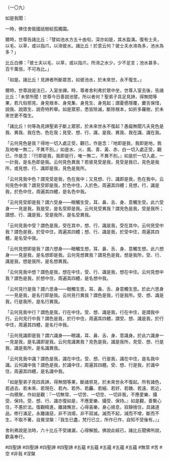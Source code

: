 （一〇九）

如是我聞：

一時，佛住舍衛國祇樹給孤獨園。

爾時，世尊告諸比丘：「譬如池水方五十由旬，深亦如是，其水盈滿。復有士夫，以毛、以草，或以指爪，以渧彼水。諸比丘！於意云何？彼士夫水渧為多，池水為多？」

比丘白佛：「彼士夫以毛、以草，或以指爪，所渧之水少，少不足言；池水甚多，百千萬倍，不可為比。」

「如是。諸比丘！見諦者所斷眾苦，如彼池水，於未來世，永不復生。」

爾時，世尊說是法已，入室坐禪。時，尊者舍利弗於眾中坐，世尊入室去後，告諸比丘：「未曾所聞！世尊今日善說池譬。所以者何？聖弟子具足見諦，得無間等果，若凡俗邪見、身見根本、身見集、身見生、身見起；謂憂慼隱覆，慶吉保惜，說我、說眾生、說奇特矜舉。如是眾邪，悉皆除滅，斷除根本，如折多羅樹，於未來世更不復生。

「諸比丘！何等為見諦聖弟子斷上眾邪，於未來世永不復起？愚癡無聞凡夫見色是我、異我、我在色、色在我；見受、想、行、識，是我、異我、我在識、識在我。

「云何見色是我？得地一切入處正受，觀已，作是念：『地即是我，我即是地，我及地唯一無二，不異不別。』如是水、火、風、青、黃、赤、白一切入處正受，觀已，作是念：『行即是我，我即是行，唯一無二，不異不別。』如是於一切入處，一一計我，是名色即是我。云何見色異我？若彼見受是我，見受是我已，見色是我所，或見想、行、識即是我，見色是我所。

「云何見我中色？謂見受是我，色在我中；又見想、行、識即是我，色在我中。云何見色中我？謂見受即是我，於色中住，入於色，周遍其四體；見想，行，識是我，於色中住，周遍其四體，是名色中我。

「云何見受即是我？謂六受身——眼觸生受，耳、鼻、舌、身、意觸生受。此六受身一一見是我，我是受，是名受即是我。云何見受異我？謂見色是我，受是我所；謂想、行、識是我，受是我所，是名受異我。

「云何見我中受？謂色是我，受在其中，想、行、識是我，受在其中。云何見受中我？謂色是我，於受中住，周遍其四體；想、行、識是我，於受中住，周遍其四體，是名受中我。

「云何見想即是我？謂六想身——眼觸生想，耳、鼻、舌、身、意觸生想。此六想身一一見是我，是名想即是我。云何見想異我？謂見色是我，想是我所，受、行、識是我，想是我所，是名想異我。

「云何見我中想？謂色是我，想在中住，受、行、識是我，想在中住。云何見想中我？謂色是我，於想中住，周遍其四體，是名想中我。

「云何見行是我？謂六思身——眼觸生思，耳、鼻、舌、身意觸生思。於此六思身一一見是我，是名行即是我。云何見行異我？謂色是我，行是我所。受、想、識是我，行是我所，是名行異我。

「云何見我中行？謂色是我，行在中住。受、想、識是我，行在中住，是謂我中行。云何見行中我？謂色是我，於行中住，周遍其四體，謂受、想、識是我，於行中住，周遍其四體，是名行中我。

「云何見識即是我？謂六識身——眼識，耳、鼻、舌、身、意識身。於此六識身一一見是我，是名識即是我。云何見識異我？見色是我，識是我所，見受、想、行是我，識是我所，是名識異我。

「云何見我中識？謂色是我，識在中住。受、想、行是我，識在中住，是名我中識。云何識中我？謂色是我，於識中住，周遍其四體。受、想、行是我，於識中住，周遍其四體，是名識中我。

「如是聖弟子見四真諦，得無間等果，斷諸邪見，於未來世永不復起。所有諸色，若過去、若未來、若現在、若內、若外、若麤、若細、若好、若醜、若遠、若近，一向積聚，作如是觀：『一切無常、一切苦、一切空、一切非我，不應愛樂、攝受、保持。受、想、行、識亦復如是，不應愛樂、攝受、保持。』如是觀，善繫心住，不愚於法。復觀精進，離諸懈怠，心得喜樂，身心猗息，寂靜捨住，具諸道品，修行滿足，永離諸惡，非不消煬，非不寂滅。滅而不起，減而不增，斷而不生，不取不著，自覺涅槃：『我生已盡，梵行已立，所作已作，自知不受後有。』」

舍利弗說是法時，六十比丘不受諸漏，心得解脫。佛說此經已，諸比丘聞佛所說，歡喜奉行。




#四聖諦
#四聖諦
#四聖諦
#四聖諦
#五蘊
#五蘊
#五蘊
#五蘊
#五蘊
#無常
#苦
#空
#非我
#涅槃
